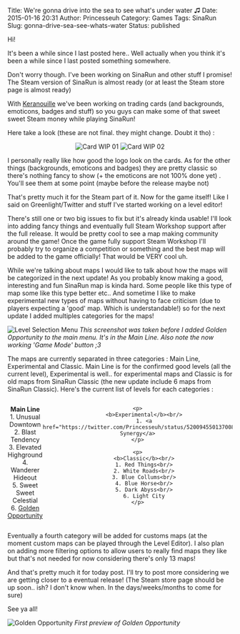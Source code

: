 Title: We're gonna drive into the sea to see what's under water ♫
Date: 2015-01-16 20:31
Author: Princesseuh
Category: Games
Tags: SinaRun
Slug: gonna-drive-sea-see-whats-water
Status: published

Hi!

It's been a while since I last posted here.. Well actually when you
think it's been a while since I last posted something somewhere.

Don't worry though. I've been working on SinaRun and other stuff I
promise! The Steam version of SinaRun is almost ready (or at least the
Steam store page is almost ready)

With [Keranouille](https://twitter.com/Keranouille) we've been working
on trading cards (and backgrounds, emoticons, badges and stuff) so you
guys can make some of that sweet sweet Steam money while playing
SinaRun!

Here take a look (these are not final. they might change. Doubt it tho)
:

<!-- This is kinda dirty.. -->

<div style="display:block; text-align:center;">
    <img style="display:inline;" alt="Card WIP 01" src="{filename}/assets/2015-01-16-gonna-drive-sea-see-whats-water/card01.jpg">
    <img style="display:inline;" alt="Card WIP 02" src="{filename}/assets/2015-01-16-gonna-drive-sea-see-whats-water/card02.jpg">
</div>

I personally really like how good the logo look on the cards. As for the
other things (backgrounds, emoticons and badges) they are pretty classic
so there's nothing fancy to show (+ the emoticons are not 100% done yet)
. You'll see them at some point (maybe before the release maybe not)

<!-- more -->

That's pretty much it for the Steam part of it. Now for the game itself!
Like I said on Greenlight/Twitter and stuff I've started working on a
level editor!

There's still one or two big issues to fix but it's already kinda
usable! I'll look into adding fancy things and eventually full Steam
Workshop support after the full release. It would be pretty cool to see
a map making community around the game! Once the game fully support
Steam Workshop I'll probably try to organize a competition or something
and the best map will be added to the game officially! That would be
VERY cool uh.

While we're talking about maps I would like to talk about how the maps
will be categorized in the next update! As you probably know making a
good, interesting and fun SinaRun map is kinda hard. Some people like
this type of map some like this type better etc.. And sometime I like to
make experimental new types of maps without having to face criticism
(due to players expecting a 'good' map. Which is understandable!) so for
the next update I added multiples categories for the maps!

![Level Selection Menu]({filename}/assets/2015-01-16-gonna-drive-sea-see-whats-water/old-menu.jpg)
*This screenshot was taken before I added Golden Opportunity to the main menu. It's in the Main Line. Also note the now working 'Game Mode' button ;3*

The maps are currently separated in three categories : Main Line,
Experimental and Classic. Main Line is for the confirmed good levels
(all the current level), Experimental is well.. for experimental maps
and Classic is for old maps from SinaRun Classic (the new update include
6 maps from SinaRun Classic). Here's the current list of levels for each
categories :

<style>
    .level-list {
        display:flex;
        text-align: center;
    }

    .level-list p {
        flex:1;
    }

    @media screen and (max-width:900px) {
        .level-list {
            flex-direction: column;
        }

    }

</style>

<div class="level-list">
    <p>
        <b>Main Line</b><br/>
        1. Unusual Downtown<br/>
        2. Blast Tendency<br/>
        3. Elevated Highground<br/>
        4. Wanderer Hideout<br/>
        5. Sweet Sweet Celestial<br/>
        6. <a href="https://twitter.com/Princesseuh/status/555995175223185408">Golden Opportunity</a>
    </p>

    <p>
        <b>Experimental</b><br/>
        1. <a href="https://twitter.com/Princesseuh/status/520094550137008128">Inner Synergy</a>
    </p>

    <p>
        <b>Classic</b><br/>
        1. Red Things<br/>
        2. White Roads<br/>
        3. Blue Collums<br/>
        4. Blue Horse<br/>
        5. Dark Abyss<br/>
        6. Light City
    </p>
</div>

Eventually a fourth category will be added for customs maps (at the
moment custom maps can be played through the Level Editor). I also plan
on adding more filtering options to allow users to really find maps they
like but that's not needed for now considering there's only 13 maps!

And that's pretty much it for today post. I'll try to post more
considering we are getting closer to a eventual release! (The Steam
store page should be up soon.. ish? I don't know when. In the
days/weeks/months to come for sure)

See ya all!

![Golden Opportunity]({filename}/assets/2015-01-16-gonna-drive-sea-see-whats-water/golden-opportunity-preview.jpg)
*First preview of Golden Opportunity*

